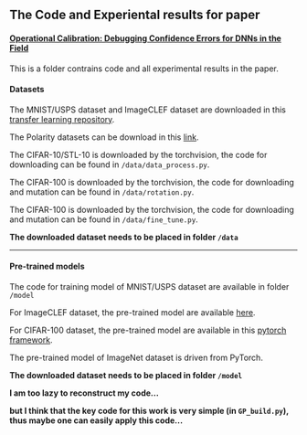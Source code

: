 ## The Code and Experiental results for paper 

#### [Operational Calibration: Debugging Confidence Errors for DNNs in the Field](https://arxiv.org/abs/1910.02352)
This is a folder contrains code and all experimental results in the paper.

#### Datasets
The MNIST/USPS dataset and ImageCLEF dataset are downloaded in this [transfer learning repository](https://github.com/jindongwang/transferlearning).

The Polarity datasets can be download in this [link](http://www.cs.cornell.edu/people/pabo/movie-review-data/).

The CIFAR-10/STL-10 is downloaded by the torchvision, the code for downloading can be found in `/data/data_process.py`.

The CIFAR-100 is downloaded by the torchvision, the code for downloading and mutation can be found in `/data/rotation.py`.

The CIFAR-100 is downloaded by the torchvision, the code for downloading and mutation can be found in `/data/fine_tune.py`.

**The downloaded dataset needs to be placed in folder `/data`**

****

#### Pre-trained models

The code for training model of MNIST/USPS dataset are available in folder `/model`

For ImageCLEF dataset, the pre-trained model are available [here](``https://github.com/jindongwang/transferlearning'').

For CIFAR-100 dataset, the pre-trained model are available in this [pytorch framework](``https://github.com/bearpaw/pytorch-classification'').

The pre-trained model of ImageNet dataset is driven from PyTorch.

**The downloaded dataset needs to be placed in folder `/model`**



**I am too lazy to reconstruct my code...** 

**but I think that the key code for this work is very simple (in `GP_build.py`), thus maybe one can easily apply this code...** 

 




